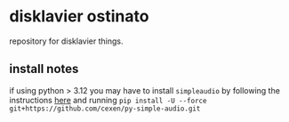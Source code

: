 # disklavier ostinato
repository for disklavier things.

## install notes
if using python > 3.12 you may have to install `simpleaudio` by following the instructions [here](https://github.com/hamiltron/py-simple-audio/issues/72#issuecomment-1902610214) and running `pip install -U --force git+https://github.com/cexen/py-simple-audio.git`
